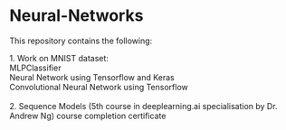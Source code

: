 # Neural-Networks

This repository contains the following:
<tr>
1. Work on MNIST dataset:
    <br>
    MLPClassifier 
    <br>
    Neural Network using Tensorflow and Keras
    <br>
    Convolutional Neural Network using Tensorflow
    <br>
<br>
2. Sequence Models (5th course in deeplearning.ai specialisation by Dr. Andrew Ng) course completion certificate
